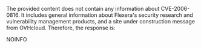 The provided content does not contain any information about CVE-2006-0816. It includes general information about Flexera's security research and vulnerability management products, and a site under construction message from OVHcloud. Therefore, the response is:

NOINFO